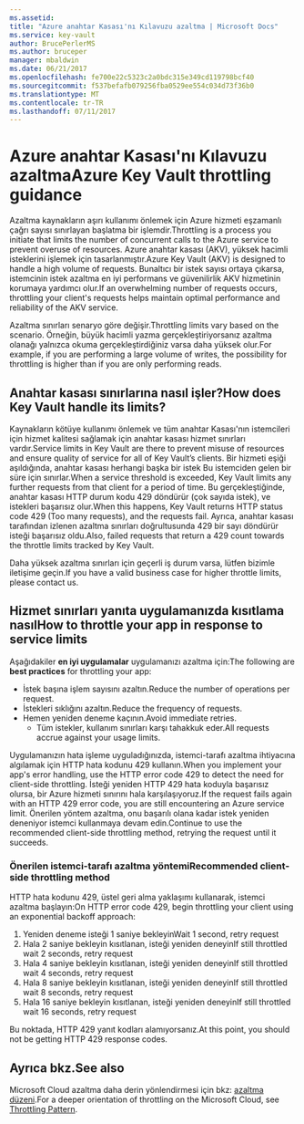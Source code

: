 ```yaml
---
ms.assetid: 
title: "Azure anahtar Kasası'nı Kılavuzu azaltma | Microsoft Docs"
ms.service: key-vault
author: BrucePerlerMS
ms.author: bruceper
manager: mbaldwin
ms.date: 06/21/2017
ms.openlocfilehash: fe700e22c5323c2a0bdc315e349cd119798bcf40
ms.sourcegitcommit: f537befafb079256fba0529ee554c034d73f36b0
ms.translationtype: MT
ms.contentlocale: tr-TR
ms.lasthandoff: 07/11/2017
---
```

# <a name="azure-key-vault-throttling-guidance"></a><span data-ttu-id="bd8d0-102">Azure anahtar Kasası'nı Kılavuzu azaltma</span><span class="sxs-lookup"><span data-stu-id="bd8d0-102">Azure Key Vault throttling guidance</span></span>

<span data-ttu-id="bd8d0-103">Azaltma kaynakların aşırı kullanımı önlemek için Azure hizmeti eşzamanlı çağrı sayısı sınırlayan başlatma bir işlemdir.</span><span class="sxs-lookup"><span data-stu-id="bd8d0-103">Throttling is a process you initiate that limits the number of concurrent calls to the Azure service to prevent overuse of resources.</span></span> <span data-ttu-id="bd8d0-104">Azure anahtar kasası (AKV), yüksek hacimli isteklerini işlemek için tasarlanmıştır.</span><span class="sxs-lookup"><span data-stu-id="bd8d0-104">Azure Key Vault (AKV) is designed to handle a high volume of requests.</span></span> <span data-ttu-id="bd8d0-105">Bunaltıcı bir istek sayısı ortaya çıkarsa, istemcinin istek azaltma en iyi performans ve güvenilirlik AKV hizmetinin korumaya yardımcı olur.</span><span class="sxs-lookup"><span data-stu-id="bd8d0-105">If an overwhelming number of requests occurs, throttling your client's requests helps maintain optimal performance and reliability of the AKV service.</span></span>

<span data-ttu-id="bd8d0-106">Azaltma sınırları senaryo göre değişir.</span><span class="sxs-lookup"><span data-stu-id="bd8d0-106">Throttling limits vary based on the scenario.</span></span> <span data-ttu-id="bd8d0-107">Örneğin, büyük hacimli yazma gerçekleştiriyorsanız azaltma olanağı yalnızca okuma gerçekleştirdiğiniz varsa daha yüksek olur.</span><span class="sxs-lookup"><span data-stu-id="bd8d0-107">For example, if you are performing a large volume of writes, the possibility for throttling is higher than if you are only performing reads.</span></span>

## <a name="how-does-key-vault-handle-its-limits"></a><span data-ttu-id="bd8d0-108">Anahtar kasası sınırlarına nasıl işler?</span><span class="sxs-lookup"><span data-stu-id="bd8d0-108">How does Key Vault handle its limits?</span></span>

<span data-ttu-id="bd8d0-109">Kaynakların kötüye kullanımı önlemek ve tüm anahtar Kasası'nın istemcileri için hizmet kalitesi sağlamak için anahtar kasası hizmet sınırları vardır.</span><span class="sxs-lookup"><span data-stu-id="bd8d0-109">Service limits in Key Vault are there to prevent misuse of resources and ensure quality of service for all of Key Vault’s clients.</span></span> <span data-ttu-id="bd8d0-110">Bir hizmeti eşiği aşıldığında, anahtar kasası herhangi başka bir istek Bu istemciden gelen bir süre için sınırlar.</span><span class="sxs-lookup"><span data-stu-id="bd8d0-110">When a service threshold is exceeded, Key Vault limits any further requests from that client for a period of time.</span></span> <span data-ttu-id="bd8d0-111">Bu gerçekleştiğinde, anahtar kasası HTTP durum kodu 429 döndürür (çok sayıda istek), ve istekleri başarısız olur.</span><span class="sxs-lookup"><span data-stu-id="bd8d0-111">When this happens, Key Vault returns HTTP status code 429 (Too many requests), and the requests fail.</span></span> <span data-ttu-id="bd8d0-112">Ayrıca, anahtar kasası tarafından izlenen azaltma sınırları doğrultusunda 429 bir sayı döndürür isteği başarısız oldu.</span><span class="sxs-lookup"><span data-stu-id="bd8d0-112">Also, failed requests that return a 429 count towards the throttle limits tracked by Key Vault.</span></span> 

<span data-ttu-id="bd8d0-113">Daha yüksek azaltma sınırları için geçerli iş durum varsa, lütfen bizimle iletişime geçin.</span><span class="sxs-lookup"><span data-stu-id="bd8d0-113">If you have a valid business case for higher throttle limits, please contact us.</span></span>


## <a name="how-to-throttle-your-app-in-response-to-service-limits"></a><span data-ttu-id="bd8d0-114">Hizmet sınırları yanıta uygulamanızda kısıtlama nasıl</span><span class="sxs-lookup"><span data-stu-id="bd8d0-114">How to throttle your app in response to service limits</span></span>

<span data-ttu-id="bd8d0-115">Aşağıdakiler **en iyi uygulamalar** uygulamanızı azaltma için:</span><span class="sxs-lookup"><span data-stu-id="bd8d0-115">The following are **best practices** for throttling your app:</span></span>
- <span data-ttu-id="bd8d0-116">İstek başına işlem sayısını azaltın.</span><span class="sxs-lookup"><span data-stu-id="bd8d0-116">Reduce the number of operations per request.</span></span>
- <span data-ttu-id="bd8d0-117">İstekleri sıklığını azaltın.</span><span class="sxs-lookup"><span data-stu-id="bd8d0-117">Reduce the frequency of requests.</span></span>
- <span data-ttu-id="bd8d0-118">Hemen yeniden deneme kaçının.</span><span class="sxs-lookup"><span data-stu-id="bd8d0-118">Avoid immediate retries.</span></span> 
    - <span data-ttu-id="bd8d0-119">Tüm istekler, kullanım sınırları karşı tahakkuk eder.</span><span class="sxs-lookup"><span data-stu-id="bd8d0-119">All requests accrue against your usage limits.</span></span>

<span data-ttu-id="bd8d0-120">Uygulamanızın hata işleme uyguladığınızda, istemci-tarafı azaltma ihtiyacına algılamak için HTTP hata kodunu 429 kullanın.</span><span class="sxs-lookup"><span data-stu-id="bd8d0-120">When you implement your app's error handling, use the HTTP error code 429 to detect the need for client-side throttling.</span></span> <span data-ttu-id="bd8d0-121">İsteği yeniden HTTP 429 hata koduyla başarısız olursa, bir Azure hizmeti sınırını hala karşılaşıyoruz.</span><span class="sxs-lookup"><span data-stu-id="bd8d0-121">If the request fails again with an HTTP 429 error code, you are still encountering an Azure service limit.</span></span> <span data-ttu-id="bd8d0-122">Önerilen yöntem azaltma, onu başarılı olana kadar istek yeniden deneniyor istemci kullanmaya devam edin.</span><span class="sxs-lookup"><span data-stu-id="bd8d0-122">Continue to use the recommended client-side throttling method, retrying the request until it succeeds.</span></span>

### <a name="recommended-client-side-throttling-method"></a><span data-ttu-id="bd8d0-123">Önerilen istemci-tarafı azaltma yöntemi</span><span class="sxs-lookup"><span data-stu-id="bd8d0-123">Recommended client-side throttling method</span></span>

<span data-ttu-id="bd8d0-124">HTTP hata kodunu 429, üstel geri alma yaklaşımı kullanarak, istemci azaltma başlayın:</span><span class="sxs-lookup"><span data-stu-id="bd8d0-124">On HTTP error code 429, begin throttling your client using an exponential backoff approach:</span></span>

1. <span data-ttu-id="bd8d0-125">Yeniden deneme isteği 1 saniye bekleyin</span><span class="sxs-lookup"><span data-stu-id="bd8d0-125">Wait 1 second, retry request</span></span>
2. <span data-ttu-id="bd8d0-126">Hala 2 saniye bekleyin kısıtlanan, isteği yeniden deneyin</span><span class="sxs-lookup"><span data-stu-id="bd8d0-126">If still throttled wait 2 seconds, retry request</span></span>
3. <span data-ttu-id="bd8d0-127">Hala 4 saniye bekleyin kısıtlanan, isteği yeniden deneyin</span><span class="sxs-lookup"><span data-stu-id="bd8d0-127">If still throttled wait 4 seconds, retry request</span></span>
4. <span data-ttu-id="bd8d0-128">Hala 8 saniye bekleyin kısıtlanan, isteği yeniden deneyin</span><span class="sxs-lookup"><span data-stu-id="bd8d0-128">If still throttled wait 8 seconds, retry request</span></span>
5. <span data-ttu-id="bd8d0-129">Hala 16 saniye bekleyin kısıtlanan, isteği yeniden deneyin</span><span class="sxs-lookup"><span data-stu-id="bd8d0-129">If still throttled wait 16 seconds, retry request</span></span>

<span data-ttu-id="bd8d0-130">Bu noktada, HTTP 429 yanıt kodları alamıyorsanız.</span><span class="sxs-lookup"><span data-stu-id="bd8d0-130">At this point, you should not be getting HTTP 429 response codes.</span></span>

## <a name="see-also"></a><span data-ttu-id="bd8d0-131">Ayrıca bkz.</span><span class="sxs-lookup"><span data-stu-id="bd8d0-131">See also</span></span>

<span data-ttu-id="bd8d0-132">Microsoft Cloud azaltma daha derin yönlendirmesi için bkz: [azaltma düzeni](https://docs.microsoft.com/azure/architecture/patterns/throttling).</span><span class="sxs-lookup"><span data-stu-id="bd8d0-132">For a deeper orientation of throttling on the Microsoft Cloud, see [Throttling Pattern](https://docs.microsoft.com/azure/architecture/patterns/throttling).</span></span>

